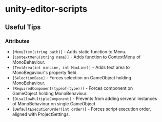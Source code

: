 # unity-editor-scripts

## Useful Tips
  ### Attributes
  - `[MenuItem(string path)]` - Adds static function to Menu.
  - `[ContextMenu(string name)]` - Adds function to ContextMenu of MonoBehaviour.
  - `[TextArea(int minLine, int MaxLine)]` - Adds text area to MonoBegaviour's property field.
  - `[SelectionBase]` - Forces selection on GameObject holding MonoBehaviour.
  - `[RequiredComponent(typeof(type))]` - Forces component on GameObject holding MonoBehaviour.
  - `[DisallowMultipleComponent]` - Prevents from adding serveral instances of MonoBehaviour on single GameObject.
  - `[DefaultExecutionOrder(int order)]` - Forces script execution order, aligned with ProjectSettings.
